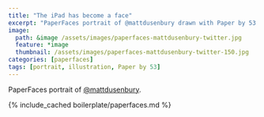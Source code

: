 ```yaml
---
title: "The iPad has become a face"
excerpt: "PaperFaces portrait of @mattdusenbury drawn with Paper by 53 on an iPad."
image: 
  path: &image /assets/images/paperfaces-mattdusenbury-twitter.jpg 
  feature: *image
  thumbnail: /assets/images/paperfaces-mattdusenbury-twitter-150.jpg
categories: [paperfaces]
tags: [portrait, illustration, Paper by 53]
---
```


PaperFaces portrait of [@mattdusenbury](https://twitter.com/mattdusenbury).

{% include_cached boilerplate/paperfaces.md %}
